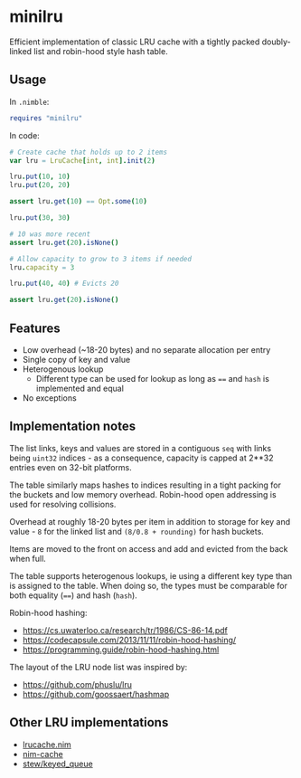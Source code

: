 # minilru

Efficient implementation of classic LRU cache with a tightly packed
doubly-linked list and robin-hood style hash table.

## Usage

In `.nimble`:

```nim
requires "minilru"
```

In code:

```nim
# Create cache that holds up to 2 items
var lru = LruCache[int, int].init(2)

lru.put(10, 10)
lru.put(20, 20)

assert lru.get(10) == Opt.some(10)

lru.put(30, 30)

# 10 was more recent
assert lru.get(20).isNone()

# Allow capacity to grow to 3 items if needed
lru.capacity = 3

lru.put(40, 40) # Evicts 20

assert lru.get(20).isNone()
```

## Features

* Low overhead (~18-20 bytes) and no separate allocation per entry
* Single copy of key and value
* Heterogenous lookup
  * Different type can be used for lookup as long as `==` and `hash` is implemented and equal
* No exceptions

## Implementation notes

The list links, keys and values are stored in a contiguous `seq` with
links being `uint32` indices - as a consequence, capacity is capped at
2**32 entries even on 32-bit platforms.

The table similarly maps hashes to indices resulting in a tight packing
for the buckets and low memory overhead. Robin-hood open addressing is
used for resolving collisions.

Overhead at roughly 18-20 bytes per item in addition to storage for key
and value - `8` for the linked list and `(8/0.8 + rounding)` for hash
buckets.

Items are moved to the front on access and add and evicted from the back
when full.

The table supports heterogenous lookups, ie using a different key type
than is assigned to the table. When doing so, the types must be
comparable for both equality (`==`) and hash (`hash`).

Robin-hood hashing:
* https://cs.uwaterloo.ca/research/tr/1986/CS-86-14.pdf
* https://codecapsule.com/2013/11/11/robin-hood-hashing/
* https://programming.guide/robin-hood-hashing.html

The layout of the LRU node list was inspired by:
* https://github.com/phuslu/lru
* https://github.com/goossaert/hashmap

## Other LRU implementations

* [lrucache.nim](https://github.com/jackhftang/lrucache.nim)
* [nim-cache](https://github.com/PMunch/nim-cache)
* [stew/keyed_queue](https://github.com/status-im/nim-stew/blob/master/stew/keyed_queue.nim)
